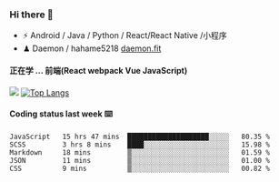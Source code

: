 ### Hi there 👋


- ⚡  Android / Java / Python / React/React Native /小程序
- ♟  Daemon / hahame5218   [daemon.fit](www.http://daemon.fit)

#### 正在学 ... 前端(React webpack Vue JavaScript)   


![](https://github-readme-stats.vercel.app/api?username=Daemon1993)  [![Top Langs](https://github-readme-stats.vercel.app/api/top-langs/?username=Daemon1993)](https://github.com/anuraghazra/github-readme-stats) 



#### Coding status last week ⌨️

<!--START_SECTION:waka-->
```text
JavaScript   15 hrs 47 mins  ████████████████████░░░░░   80.35 % 
SCSS         3 hrs 8 mins    ████░░░░░░░░░░░░░░░░░░░░░   15.98 % 
Markdown     18 mins         ▒░░░░░░░░░░░░░░░░░░░░░░░░   01.59 % 
JSON         11 mins         ▒░░░░░░░░░░░░░░░░░░░░░░░░   01.00 % 
CSS          9 mins          ▒░░░░░░░░░░░░░░░░░░░░░░░░   00.82 % 
```
<!--END_SECTION:waka-->


